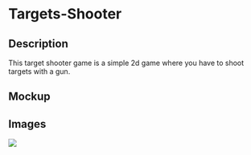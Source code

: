 # Targets-Shooter


## Description
This target shooter game is a simple 2d game where you have to shoot targets with a gun.

## Mockup


## Images

<img src ="https://github.com/jakelikebeans/Targets-Shooter/assets/120538859/db8998b5-eec9-4d77-81fe-1f23ed70e57c">
